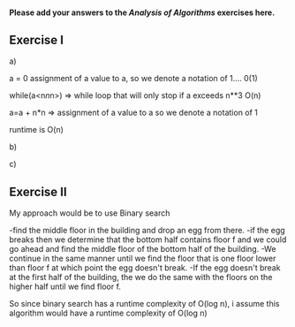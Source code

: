 #### Please add your answers to the ***Analysis of  Algorithms*** exercises here.

## Exercise I

a)

a = 0 assignment of a value to a, so we denote a notation of 1.... 0(1)

while(a<n*n*n>) => while loop that will only stop if a exceeds n**3
O(n)

a=a + n*n => assignment of a value to a so we denote a notation of 1

runtime is O(n)

b)


c)

## Exercise II

My approach would be to use Binary search

-find the middle floor in the building and drop an egg from there. 
-if the egg breaks then we determine that the bottom half contains floor f and we could go ahead and find the middle floor of the bottom half of the building. -We continue in the same manner until we find the floor that is one floor lower than floor f at which point the egg doesn't break.
-If the egg doesn't break at the first half of the building, the we do the same with the floors on the higher half until we find floor f.

So since binary search has a runtime complexity of O(log n), i assume this algorithm would have a runtime complexity of O(log n)
